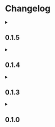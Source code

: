 # Changelog

<details>
    <summary><h2>0.1.5</h2></summary>
    July 20, 2023

    [Playable Demo](https://studiomanna.github.io/The-Graveyard-Game/)

    ### What's Changed
    *  Added enemy animations
</details>

<details>
    <summary><h2>0.1.4</h2></summary>
    July 19, 2023

    [Playable Demo](https://studiomanna.github.io/The-Graveyard-Game/0.1.4/)

    ### What's Changed
    *  Added Enemy
    *  Smoothed player animation by removing some animations while aiming
</details>

<details>
    <summary><h2>0.1.3</h2></summary>
    July 19, 2023

    [Playable Demo](https://studiomanna.github.io/The-Graveyard-Game/0.1.3/)

    ### What's Changed
    *  Built game uncompressed (works in GitHub Pages now)
    *  Added player, some player animation, and arrow shooting mechanics
</details>

<details>
    <summary><h2>0.1.0</h2></summary>
    July 18, 2023

    [Playable Demo](https://studiomanna.github.io/The-Graveyard-Game/0.1.0/)

    ### What's Changed
    *  Initial Build
    *  Uses gzip compression, which doesn't load in GitHub Pages
</details>